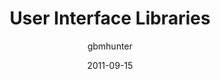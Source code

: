 ---
author: "gbmhunter"
categories: [ "Programming", "Web Design" ]
date: 2011-09-15
draft: false
lastmod: 2011-09-15
tags: [ "programming", "web design", "user interfaces", "libraries", "UI", "GUI" ]
title: "User Interface Libraries"
type: "page"
---